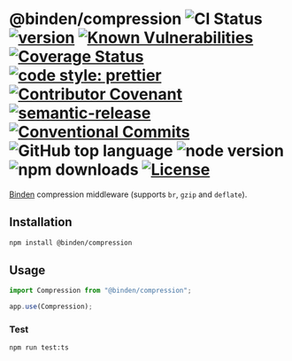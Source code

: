 # @binden/compression ![CI Status](https://github.com/binden-js/compression/workflows/CI/badge.svg) [![version](https://img.shields.io/github/package-json/v/binden-js/compression?style=plastic)](https://github.com/binden-js/compression/releases) [![Known Vulnerabilities](https://snyk.io/test/github/binden-js/compression/badge.svg)](https://snyk.io/test/github/binden-js/compression) [![Coverage Status](https://coveralls.io/repos/github/binden-js/compression/badge.svg?branch=main)](https://coveralls.io/github/binden-js/compression?branch=main) [![code style: prettier](https://img.shields.io/badge/code_style-prettier-ff69b4.svg)](https://github.com/prettier/prettier) [![Contributor Covenant](https://img.shields.io/badge/Contributor%20Covenant-2.1-4baaaa.svg)](CODE_OF_CONDUCT.md) [![semantic-release](https://img.shields.io/badge/semantic--release-conventional--commits-e10079.svg?logo=semantic-release)](https://github.com/semantic-release/semantic-release) [![Conventional Commits](https://img.shields.io/badge/Conventional%20Commits-1.0.0-yellow.svg)](https://conventionalcommits.org) ![GitHub top language](https://img.shields.io/github/languages/top/binden-js/compression) ![node version](https://img.shields.io/node/v/@binden/compression) ![npm downloads](https://img.shields.io/npm/dt/@binden/compression) [![License](https://img.shields.io/github/license/binden-js/compression)](LICENSE)

[Binden](https://github.com/binden-js/binden) compression middleware (supports `br`, `gzip` and `deflate`).

## Installation

```bash
npm install @binden/compression
```

## Usage

```typescript
import Compression from "@binden/compression";

app.use(Compression);
```

### Test

```bash
npm run test:ts
```
